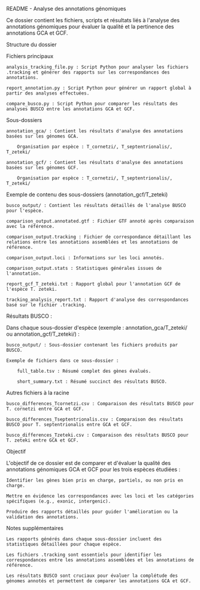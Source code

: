 README - Analyse des annotations génomiques

Ce dossier contient les fichiers, scripts et résultats liés à l'analyse des annotations génomiques pour évaluer la qualité et la pertinence des annotations GCA et GCF.

Structure du dossier

Fichiers principaux

    analysis_tracking_file.py : Script Python pour analyser les fichiers .tracking et générer des rapports sur les correspondances des annotations.
    
    report_annotation.py : Script Python pour générer un rapport global à partir des analyses effectuées.

    compare_busco.py : Script Python pour comparer les résultats des analyses BUSCO entre les annotations GCA et GCF.

Sous-dossiers

    annotation_gca/ : Contient les résultats d'analyse des annotations basées sur les génomes GCA.
        
        Organisation par espèce : T_cornetzi/, T_septentrionalis/, T_zeteki/
    
    annotation_gcf/ : Contient les résultats d'analyse des annotations basées sur les génomes GCF.
        
        Organisation par espèce : T_cornetzi/, T_septentrionalis/, T_zeteki/

Exemple de contenu des sous-dossiers (annotation_gcf/T_zeteki)

    busco_output/ : Contient les résultats détaillés de l'analyse BUSCO pour l'espèce.

    comparison_output.annotated.gtf : Fichier GTF annoté après comparaison avec la référence.
    
    comparison_output.tracking : Fichier de correspondance détaillant les relations entre les annotations assemblées et les annotations de référence.
    
    comparison_output.loci : Informations sur les loci annotés.
    
    comparison_output.stats : Statistiques générales issues de l'annotation.
    
    report_gcf_T_zeteki.txt : Rapport global pour l'annotation GCF de l'espèce T. zeteki.
    
    tracking_analysis_report.txt : Rapport d'analyse des correspondances basé sur le fichier .tracking.

Résultats BUSCO :

Dans chaque sous-dossier d'espèce (exemple : annotation_gca/T_zeteki/ ou annotation_gcf/T_zeteki/) :

    busco_output/ : Sous-dossier contenant les fichiers produits par BUSCO.
    
    Exemple de fichiers dans ce sous-dossier :
        
        full_table.tsv : Résumé complet des gènes évalués.
        
        short_summary.txt : Résumé succinct des résultats BUSCO.

Autres fichiers à la racine

    busco_differences_Tcornetzi.csv : Comparaison des résultats BUSCO pour T. cornetzi entre GCA et GCF.
    
    busco_differences_Tseptentrionalis.csv : Comparaison des résultats BUSCO pour T. septentrionalis entre GCA et GCF.
    
    busco_differences_Tzeteki.csv : Comparaison des résultats BUSCO pour T. zeteki entre GCA et GCF.

Objectif

L'objectif de ce dossier est de comparer et d'évaluer la qualité des annotations génomiques GCA et GCF pour les trois espèces étudiées :

    Identifier les gènes bien pris en charge, partiels, ou non pris en charge.
    
    Mettre en évidence les correspondances avec les loci et les catégories spécifiques (e.g., exonic, intergenic).
    
    Produire des rapports détaillés pour guider l'amélioration ou la validation des annotations.

Notes supplémentaires

    Les rapports générés dans chaque sous-dossier incluent des statistiques détaillées pour chaque espèce.
    
    Les fichiers .tracking sont essentiels pour identifier les correspondances entre les annotations assemblées et les annotations de référence.

    Les résultats BUSCO sont cruciaux pour évaluer la complétude des génomes annotés et permettent de comparer les annotations GCA et GCF.
